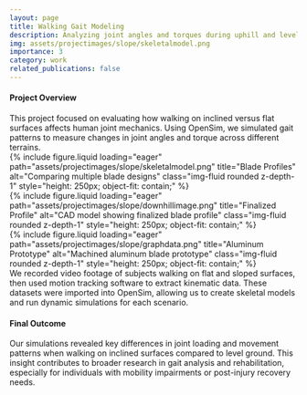 ```yaml
---
layout: page
title: Walking Gait Modeling
description: Analyzing joint angles and torques during uphill and level walking using biomechanical simulation tools.
img: assets/projectimages/slope/skeletalmodel.png
importance: 3
category: work
related_publications: false
---
```

<!-- 🧭 Project Overview -->
<h4 class="text-center mt-5">Project Overview</h4>
<div class="text-center my-4">
This project focused on evaluating how walking on inclined versus flat surfaces affects human joint mechanics. Using OpenSim, we simulated gait patterns to measure changes in joint angles and torque across different terrains.
</div>

<div class="row">
  <div class="col-sm mt-3 mt-md-0">
    {% include figure.liquid loading="eager" path="assets/projectimages/slope/skeletalmodel.png" title="Blade Profiles" alt="Comparing multiple blade designs" class="img-fluid rounded z-depth-1" style="height: 250px; object-fit: contain;" %}
  </div>
  <div class="col-sm mt-3 mt-md-0">
    {% include figure.liquid loading="eager" path="assets/projectimages/slope/downhillimage.png" title="Finalized Profile" alt="CAD model showing finalized blade profile" class="img-fluid rounded z-depth-1" style="height: 250px; object-fit: contain;" %}
  </div>
  <div class="col-sm mt-3 mt-md-0">
    {% include figure.liquid loading="eager" path="assets/projectimages/slope/graphdata.png" title="Aluminum Prototype" alt="Machined aluminum blade prototype" class="img-fluid rounded z-depth-1" style="height: 250px; object-fit: contain;" %}
  </div>
</div>

<div class="caption">
We recorded video footage of subjects walking on flat and sloped surfaces, then used motion tracking software to extract kinematic data. These datasets were imported into OpenSim, allowing us to create skeletal models and run dynamic simulations for each scenario. 
</div>

<!-- 🔧 Final Outcome -->
<h4 class="text-center mt-5">Final Outcome</h4>
<div class="text-center my-4">
Our simulations revealed key differences in joint loading and movement patterns when walking on inclined surfaces compared to level ground. This insight contributes to broader research in gait analysis and rehabilitation, especially for individuals with mobility impairments or post-injury recovery needs.
</div>

